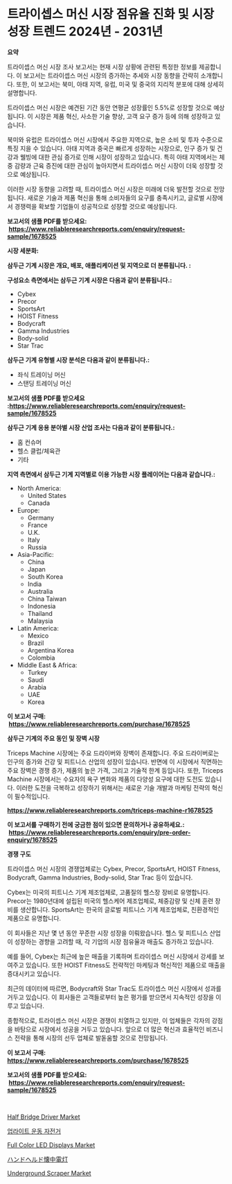<p><h1>트라이셉스 머신 시장 점유율 진화 및 시장 성장 트렌드 2024년 - 2031년</h1></p><p><strong>요약</strong></p>
<p><p>트라이셉스 머신 시장 조사 보고서는 현재 시장 상황에 관련된 특정한 정보를 제공합니다. 이 보고서는 트라이셉스 머신 시장의 증가하는 추세와 시장 동향을 간략히 소개합니다. 또한, 이 보고서는 북미, 아태 지역, 유럽, 미국 및 중국의 지리적 분포에 대해 상세히 설명합니다.</p><p>트라이셉스 머신 시장은 예견된 기간 동안 연평균 성장률인 5.5%로 성장할 것으로 예상됩니다. 이 시장은 제품 혁신, 사소한 기술 향상, 고객 요구 증가 등에 의해 성장하고 있습니다.</p><p>북미와 유럽은 트라이셉스 머신 시장에서 주요한 지역으로, 높은 소비 및 투자 수준으로 특징 지을 수 있습니다. 아태 지역과 중국은 빠르게 성장하는 시장으로, 인구 증가 및 건강과 웰빙에 대한 관심 증가로 인해 시장이 성장하고 있습니다. 특히 아태 지역에서는 체중 감량과 근육 증진에 대한 관심이 높아지면서 트라이셉스 머신 시장이 더욱 성장할 것으로 예상됩니다.</p><p>이러한 시장 동향을 고려할 때, 트라이셉스 머신 시장은 미래에 더욱 발전할 것으로 전망됩니다. 새로운 기술과 제품 혁신을 통해 소비자들의 요구를 충족시키고, 글로벌 시장에서 경쟁력을 확보할 기업들이 성공적으로 성장할 것으로 예상됩니다.</p></p>
<p><strong>보고서의 샘플 PDF를 받으세요: &nbsp;<a href="https://www.reliableresearchreports.com/enquiry/request-sample/1678525">https://www.reliableresearchreports.com/enquiry/request-sample/1678525</a></strong></p>
<p><strong>시장 세분화:</strong></p>
<p><strong> 삼두근 기계 시장은 개요, 배포, 애플리케이션 및 지역으로 더 분류됩니다. :</strong></p>
<p><strong>구성요소 측면에서는 삼두근 기계 시장은 다음과 같이 분류됩니다.:</strong></p>
<p><ul><li>Cybex</li><li>Precor</li><li>SportsArt</li><li>HOIST Fitness</li><li>Bodycraft</li><li>Gamma Industries</li><li>Body-solid</li><li>Star Trac</li></ul></p>
<p><strong> 삼두근 기계 유형별 시장 분석은 다음과 같이 분류됩니다.:</strong></p>
<p><ul><li>좌식 트레이닝 머신</li><li>스탠딩 트레이닝 머신</li></ul></p>
<p><strong>보고서의 샘플 PDF를 받으세요 :<a href="https://www.reliableresearchreports.com/enquiry/request-sample/1678525">https://www.reliableresearchreports.com/enquiry/request-sample/1678525</a></strong></p>
<p><strong> 삼두근 기계 응용 분야별 시장 산업 조사는 다음과 같이 분류됩니다.:</strong></p>
<p><ul><li>홈 컨슈머</li><li>헬스 클럽/체육관</li><li>기타</li></ul></p>
<p><strong>지역 측면에서 삼두근 기계 지역별로 이용 가능한 시장 플레이어는 다음과 같습니다.:</strong></p>
<p><ul>
    <li>
        North America:
        <ul>
            <li>United States</li>
            <li>Canada</li>
        </ul>
    </li>
    <li>
        Europe:
        <ul>
            <li>Germany</li>
            <li>France</li>
            <li>U.K.</li>
            <li>Italy</li>
            <li>Russia</li>
        </ul>
    </li>
    <li>
        Asia-Pacific:
        <ul>
            <li>China</li>
            <li>Japan</li>
            <li>South Korea</li>
            <li>India</li>
            <li>Australia</li>
            <li>China Taiwan</li>
            <li>Indonesia</li>
            <li>Thailand</li>
            <li>Malaysia</li>
        </ul>
    </li>
    <li>
        Latin America:
        <ul>
            <li>Mexico</li>
            <li>Brazil</li>
            <li>Argentina Korea</li>
            <li>Colombia</li>
        </ul>
    </li>
    <li>
        Middle East & Africa:
        <ul>
            <li>Turkey</li>
            <li>Saudi</li>
            <li>Arabia</li>
            <li>UAE</li>
            <li>Korea</li>
        </ul>
    </li>
    </ul></p>
<p><strong>이 보고서 구매: &nbsp;<a href="https://www.reliableresearchreports.com/purchase/1678525">https://www.reliableresearchreports.com/purchase/1678525</a></strong></p>
<p><strong>삼두근 기계의 주요 동인 및 장벽 시장</strong></p>
<p><p>Triceps Machine 시장에는 주요 드라이버와 장벽이 존재합니다. 주요 드라이버로는 인구의 증가와 건강 및 피트니스 산업의 성장이 있습니다. 반면에 이 시장에서 직면하는 주요 장벽은 경쟁 증가, 제품의 높은 가격, 그리고 기술적 한계 등입니다. 또한, Triceps Machine 시장에서는 수요자의 욕구 변화와 제품의 다양성 요구에 대한 도전도 있습니다. 이러한 도전을 극복하고 성장하기 위해서는 새로운 기술 개발과 마케팅 전략의 혁신이 필수적입니다.</p></p>
<p><strong><a href="https://www.reliableresearchreports.com/triceps-machine-r1678525">https://www.reliableresearchreports.com/triceps-machine-r1678525</a></strong></p>
<p><strong>이 보고서를 구매하기 전에 궁금한 점이 있으면 문의하거나 공유하세요.: &nbsp;<a href="https://www.reliableresearchreports.com/enquiry/pre-order-enquiry/1678525">https://www.reliableresearchreports.com/enquiry/pre-order-enquiry/1678525</a></strong></p>
<p><strong>경쟁 구도</strong></p>
<p><p>트라이셉스 머신 시장의 경쟁업체로는 Cybex, Precor, SportsArt, HOIST Fitness, Bodycraft, Gamma Industries, Body-solid, Star Trac 등이 있습니다.</p><p>Cybex는 미국의 피트니스 기계 제조업체로, 고품질의 헬스장 장비로 유명합니다. Precor는 1980년대에 설립된 미국의 헬스케어 제조업체로, 체중감량 및 신체 훈련 장비를 생산합니다. SportsArt는 한국의 글로벌 피트니스 기계 제조업체로, 친환경적인 제품으로 유명합니다.</p><p>이 회사들은 지난 몇 년 동안 꾸준한 시장 성장을 이뤄왔습니다. 헬스 및 피트니스 산업이 성장하는 경향을 고려할 때, 각 기업의 시장 점유율과 매출도 증가하고 있습니다.</p><p>예를 들어, Cybex는 최근에 높은 매출을 기록하며 트라이셉스 머신 시장에서 강세를 보여주고 있습니다. 또한 HOIST Fitness도 전략적인 마케팅과 혁신적인 제품으로 매출을 증대시키고 있습니다.</p><p>최근의 데이터에 따르면, Bodycraft와 Star Trac도 트라이셉스 머신 시장에서 성과를 거두고 있습니다. 이 회사들은 고객들로부터 높은 평가를 받으면서 지속적인 성장을 이루고 있습니다.</p><p>종합적으로, 트라이셉스 머신 시장은 경쟁이 치열하고 있지만, 이 업체들은 각자의 강점을 바탕으로 시장에서 성공을 거두고 있습니다. 앞으로 더 많은 혁신과 효율적인 비즈니스 전략을 통해 시장의 선두 업체로 발돋움할 것으로 전망됩니다.</p></p>
<p><strong>이 보고서 구매: &nbsp; <a href="https://www.reliableresearchreports.com/purchase/1678525">https://www.reliableresearchreports.com/purchase/1678525</a></strong></p>
<p><strong>보고서의 샘플 PDF를 받으세요: &nbsp;<a href="https://www.reliableresearchreports.com/enquiry/request-sample/1678525">https://www.reliableresearchreports.com/enquiry/request-sample/1678525</a></strong><strong></strong></p>
<p>&nbsp;</p>
<p><p><a href="https://medium.com/@rontayewer0/half-bridge-driver-market-furnishes-information-on-market-share-market-trends-and-market-growth-b25117534384">Half Bridge Driver Market</a></p><p><a href="https://github.com/oajzkywllm460/Market-Research-Report-List-1/blob/main/311255022119.md">업라이트 운동 자전거</a></p><p><a href="https://eight-handstand-8fb.notion.site/Full-Color-LED-Displays-Market-Share-Evolution-and-Market-Growth-Trends-2024-2031-5be921685c3e4007a90f65dad296789c">Full Color LED Displays Market</a></p><p><a href="https://github.com/mreklxf44233/Market-Research-Report-List-1/blob/main/889233224194.md">ハンドヘルド懐中電灯</a></p><p><a href="https://view.publitas.com/reportprime-1/underground-scraper-market-size-cagr-trends-2024-2030/">Underground Scraper Market</a></p></p>